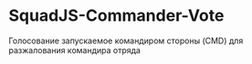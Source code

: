 # SquadJS-Commander-Vote
Голосование запускаемое командиром стороны (CMD) для разжалования командира отряда
